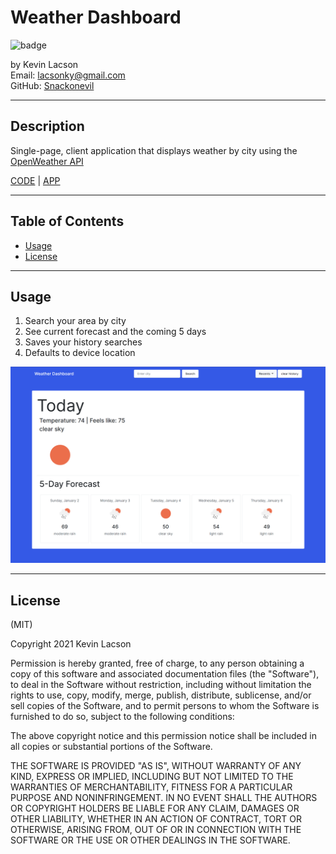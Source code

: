 # Weather Dashboard

![badge](https://img.shields.io/badge/license-MIT-blue)

by Kevin Lacson  
Email: lacsonky@gmail.com  
GitHub: [Snackonevil](https://github.com/Snackonevil)

---

## Description

Single-page, client application that displays weather by city using the [OpenWeather API](https://openweathermap.org/)

[CODE](https://github.com/Snackonevil/weatherdash) | [APP](https://snackonevil.github.io/weatherdash/)

---

## Table of Contents

-   [Usage](#usage)
-   [License](#license)

---

## Usage

1. Search your area by city
2. See current forecast and the coming 5 days
3. Saves your history searches
4. Defaults to device location

![weather-dash-screenshot](./assets/images/screenshot-dash.PNG)

---

## License

(MIT)

Copyright 2021 Kevin Lacson

Permission is hereby granted, free of charge, to any person obtaining a copy of this software and associated documentation files (the "Software"), to deal in the Software without restriction, including without limitation the rights to use, copy, modify, merge, publish, distribute, sublicense, and/or sell copies of the Software, and to permit persons to whom the Software is furnished to do so, subject to the following conditions:

The above copyright notice and this permission notice shall be included in all copies or substantial portions of the Software.

THE SOFTWARE IS PROVIDED "AS IS", WITHOUT WARRANTY OF ANY KIND, EXPRESS OR IMPLIED, INCLUDING BUT NOT LIMITED TO THE WARRANTIES OF MERCHANTABILITY, FITNESS FOR A PARTICULAR PURPOSE AND NONINFRINGEMENT. IN NO EVENT SHALL THE AUTHORS OR COPYRIGHT HOLDERS BE LIABLE FOR ANY CLAIM, DAMAGES OR OTHER LIABILITY, WHETHER IN AN ACTION OF CONTRACT, TORT OR OTHERWISE, ARISING FROM, OUT OF OR IN CONNECTION WITH THE SOFTWARE OR THE USE OR OTHER DEALINGS IN THE SOFTWARE.
